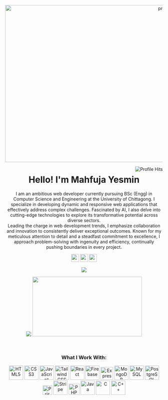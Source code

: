 <p align="center">
  <img src="https://i.ibb.co/0VNWrd4/fabian-grohs-423591-unsplash.jpg" alt="preetu10" width="1020px" height="500px" />
</p>

<p align="right">
  <img alt="Profile Hits" style="float: right;" src="https://komarev.com/ghpvc/?username=preetu10&style=flat-square">
</p>
<h1 align="center"> Hello! I'm Mahfuja Yesmin</h1>

<p align="center">
I am an ambitious web developer currently pursuing  BSc (Engg) in Computer Science and Engineering at the University of Chittagong. I specialize in developing dynamic and responsive web applications that effectively address complex challenges. Fascinated by AI, I also delve into cutting-edge technologies to explore its transformative potential across diverse sectors. <br>
Leading the charge in web development trends, I emphasize collaboration and innovation to consistently deliver exceptional outcomes. Known for my meticulous attention to detail and a steadfast commitment to excellence, I approach problem-solving with ingenuity and efficiency, continually pushing boundaries in every project.
</p>

<p align="center"Let's Get In Touch:</p>

<p align="center"><a href="https://x.com/MahfujaPreety"><img src="https://img.shields.io/badge/twitter-%231DA1F2.svg?&style=for-the-badge&logo=twitter&logoColor=white" height=25></a>
  <a href="www.linkedin.com/in/mahfuja-yesmin-preety"><img src="https://img.shields.io/badge/linkedin-%230077B5.svg?&style=for-the-badge&logo=linkedin&logoColor=white" height=25></a>
<a href="mahfujasolaiman77@gmail.com"><img src="https://img.shields.io/badge/email-%23D14836.svg?&style=for-the-badge&logo=gmail&logoColor=white" height=25></a>
</p>

<p align=center>
  <a href="https://github.com/Terabyte17?tab=repositories">
    <img src="https://badges.pufler.dev/repos/preetu10?style=flat-square&color=black&logo=github">
  </a>
</p>

<div align="center"><p align="center">
   <img src ="https://github-readme-streak-stats.herokuapp.com?user=preetu10&theme=algolia&hide_border=false&show_icons=true">
  <img  src = "https://github-readme-stats.vercel.app/api/top-langs/?username=preetu10&layout=compact&theme=react" width="350" height="190">
</p></div>
<br>


<div align="center">
  
 <p align="center"> <h3>What I Work With:</h3></p>
 
 <!-- HTML5 -->
<img src="https://img.icons8.com/color/48/000000/html-5.png" alt="HTML5" height="45">

<!-- CSS3 -->
<img src="https://img.icons8.com/color/48/000000/css3.png" alt="CSS3" height="45">

<!-- JavaScript -->
<img src="https://img.icons8.com/color/48/000000/javascript.png" alt="JavaScript" height="45">

<!-- Tailwind CSS -->
<img src="https://img.icons8.com/color/48/000000/tailwindcss.png" alt="Tailwind CSS" height="45">

<!-- React -->
<img src="https://img.icons8.com/color/48/000000/react-native.png" alt="React" height="45">

<!-- Firebase -->
<img src="https://img.icons8.com/color/48/000000/firebase.png" alt="Firebase" height="45">

<!-- Express.js -->
<img src="https://img.icons8.com/ios/50/000000/express-js.png" alt="Express.js" height="40">

<!-- MongoDB -->
<img src="https://img.icons8.com/color/48/000000/mongodb.png" alt="MongoDB" height="45">

<!-- MySQL -->
<img src="https://img.icons8.com/color/48/000000/mysql.png" alt="MySQL" height="45">

<!-- PostgreSQL -->
<img src="https://img.icons8.com/color/48/000000/postgreesql.png" alt="PostgreSQL" height="45">

<!-- Prisma -->
<img src="https://prismalens.vercel.app/header/logo-dark.svg" alt="Prisma" height="30">

<!-- Stripe -->
<img src="https://img.icons8.com/ios-filled/50/000000/stripe.png" alt="Stripe" height="45">

<!-- PHP -->
<img src="https://img.icons8.com/officel/40/000000/php-logo.png" alt="PHP" height="35">

<!-- Java -->
<img src="https://img.icons8.com/color/48/000000/java-coffee-cup-logo.png" alt="Java" height="45">

<!-- C -->
<img src="https://img.icons8.com/color/48/000000/c-programming.png" alt="C" height="45">

<!-- C++ -->
<img src="https://img.icons8.com/color/48/000000/c-plus-plus-logo.png" alt="C++" height="45">

</div>

<!--
**preetu10/preetu10** is a ✨ _special_ ✨ repository because its `README.md` (this file) appears on your GitHub profile.

Here are some ideas to get you started:

- 🔭 I’m currently working on ...
- 🌱 I’m currently learning ...
- 👯 I’m looking to collaborate on ...
- 🤔 I’m looking for help with ...
- 💬 Ask me about ...
- 📫 How to reach me: ...
- 😄 Pronouns: ...
- ⚡ Fun fact: ...
-->
